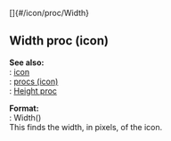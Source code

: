 []{#/icon/proc/Width}    
## Width proc (icon)    
**See also:**    
:   [icon](ref/icon)    
:   [procs (icon)](ref/icon/proc)    
:   [Height proc](ref/icon/proc/Height)    
<!-- -->    
**Format:**    
:   Width()    
This finds the width, in pixels, of the icon.  